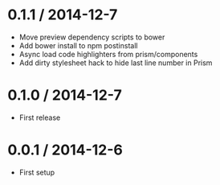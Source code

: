 0.1.1 / 2014-12-7
==================

  * Move preview dependency scripts to bower
  * Add bower install to npm postinstall
  * Async load code highlighters from prism/components
  * Add dirty stylesheet hack to hide last line number in Prism

0.1.0 / 2014-12-7
==================

  * First release


0.0.1 / 2014-12-6
==================

  * First setup

